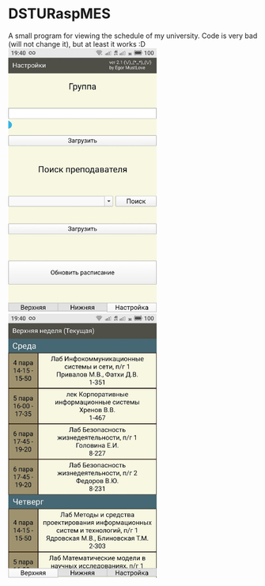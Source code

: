 # DSTURaspMES
A small program for viewing the schedule of my university. Code is very bad (will not change it), but at least it works :D 
<br><img src="/images/Q4uYoVP_8qA.jpg" width=300> <img src="/images/SrCbO9jYCwM.jpg" width=300>

